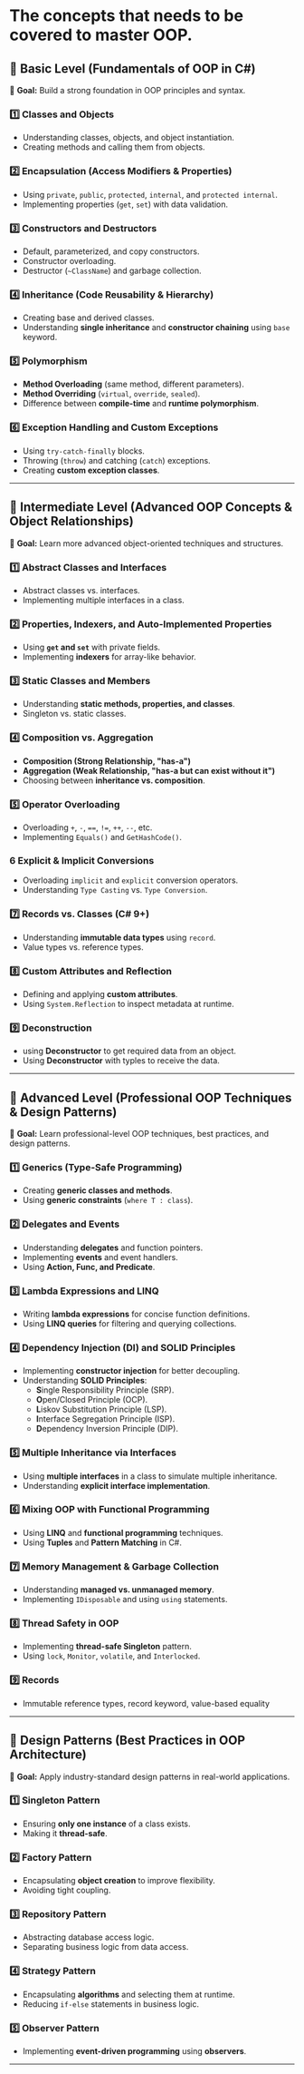 # The concepts that needs to be covered to master OOP.

## **📌 Basic Level (Fundamentals of OOP in C#)**  
🔹 **Goal:** Build a strong foundation in OOP principles and syntax.  

### **1️⃣ Classes and Objects**  
- Understanding classes, objects, and object instantiation.  
- Creating methods and calling them from objects.  

### **2️⃣ Encapsulation (Access Modifiers & Properties)**  
- Using `private`, `public`, `protected`, `internal`, and `protected internal`.  
- Implementing properties (`get`, `set`) with data validation.  

### **3️⃣ Constructors and Destructors**  
- Default, parameterized, and copy constructors.  
- Constructor overloading.  
- Destructor (`~ClassName`) and garbage collection.  

### **4️⃣ Inheritance (Code Reusability & Hierarchy)**  
- Creating base and derived classes.  
- Understanding **single inheritance** and **constructor chaining** using `base` keyword.  

### **5️⃣ Polymorphism**  
- **Method Overloading** (same method, different parameters).  
- **Method Overriding** (`virtual`, `override`, `sealed`).  
- Difference between **compile-time** and **runtime polymorphism**.  

### **6️⃣ Exception Handling and Custom Exceptions**  
- Using `try-catch-finally` blocks.  
- Throwing (`throw`) and catching (`catch`) exceptions.  
- Creating **custom exception classes**.  

---

## **📌 Intermediate Level (Advanced OOP Concepts & Object Relationships)**  
🔹 **Goal:** Learn more advanced object-oriented techniques and structures.  

### **1️⃣ Abstract Classes and Interfaces**  
- Abstract classes vs. interfaces.  
- Implementing multiple interfaces in a class.  

### **2️⃣ Properties, Indexers, and Auto-Implemented Properties**  
- Using **`get` and `set`** with private fields.  
- Implementing **indexers** for array-like behavior.  

### **3️⃣ Static Classes and Members**  
- Understanding **static methods, properties, and classes**.  
- Singleton vs. static classes.  

### **4️⃣ Composition vs. Aggregation**  
- **Composition (Strong Relationship, "has-a")**  
- **Aggregation (Weak Relationship, "has-a but can exist without it")**  
- Choosing between **inheritance vs. composition**.  

### **5️⃣ Operator Overloading**  
- Overloading `+`, `-`, `==`, `!=`, `++`, `--`, etc.  
- Implementing `Equals()` and `GetHashCode()`.  

### **6️ Explicit & Implicit Conversions**  
- Overloading `implicit` and `explicit` conversion operators.  
- Understanding `Type Casting` vs. `Type Conversion`.  

### **7️⃣ Records vs. Classes (C# 9+)**  
- Understanding **immutable data types** using `record`.  
- Value types vs. reference types.  

### **8️⃣ Custom Attributes and Reflection**  
- Defining and applying **custom attributes**.  
- Using `System.Reflection` to inspect metadata at runtime.  

### **9️⃣ Deconstruction**  
- using **Deconstructor** to get required data from an object.  
- Using **Deconstructor** with typles to receive the data.  
---

## **📌 Advanced Level (Professional OOP Techniques & Design Patterns)**  
🔹 **Goal:** Learn professional-level OOP techniques, best practices, and design patterns.  

### **1️⃣ Generics (Type-Safe Programming)**  
- Creating **generic classes and methods**.  
- Using **generic constraints** (`where T : class`).  

### **2️⃣ Delegates and Events**  
- Understanding **delegates** and function pointers.  
- Implementing **events** and event handlers.  
- Using **Action<T>, Func<T>, and Predicate<T>**.  

### **3️⃣ Lambda Expressions and LINQ**  
- Writing **lambda expressions** for concise function definitions.  
- Using **LINQ queries** for filtering and querying collections.  

### **4️⃣ Dependency Injection (DI) and SOLID Principles**  
- Implementing **constructor injection** for better decoupling.  
- Understanding **SOLID Principles**:  
  - **S**ingle Responsibility Principle (SRP).  
  - **O**pen/Closed Principle (OCP).  
  - **L**iskov Substitution Principle (LSP).  
  - **I**nterface Segregation Principle (ISP).  
  - **D**ependency Inversion Principle (DIP).  

### **5️⃣ Multiple Inheritance via Interfaces**  
- Using **multiple interfaces** in a class to simulate multiple inheritance.  
- Understanding **explicit interface implementation**.  

### **6️⃣ Mixing OOP with Functional Programming**  
- Using **LINQ** and **functional programming** techniques.  
- Using **Tuples** and **Pattern Matching** in C#.  

### **7️⃣ Memory Management & Garbage Collection**  
- Understanding **managed vs. unmanaged memory**.  
- Implementing `IDisposable` and using `using` statements.  

### **8️⃣ Thread Safety in OOP**  
- Implementing **thread-safe Singleton** pattern.  
- Using `lock`, `Monitor`, `volatile`, and `Interlocked`.  

### **9️⃣ Records**  
- Immutable reference types, record keyword, value-based equality  
---

## **📌 Design Patterns (Best Practices in OOP Architecture)**
🔹 **Goal:** Apply industry-standard design patterns in real-world applications.  

### **1️⃣ Singleton Pattern**  
- Ensuring **only one instance** of a class exists.  
- Making it **thread-safe**.  

### **2️⃣ Factory Pattern**  
- Encapsulating **object creation** to improve flexibility.  
- Avoiding tight coupling.  

### **3️⃣ Repository Pattern**  
- Abstracting database access logic.  
- Separating business logic from data access.  

### **4️⃣ Strategy Pattern**  
- Encapsulating **algorithms** and selecting them at runtime.  
- Reducing `if-else` statements in business logic.  

### **5️⃣ Observer Pattern**  
- Implementing **event-driven programming** using **observers**.  

---
